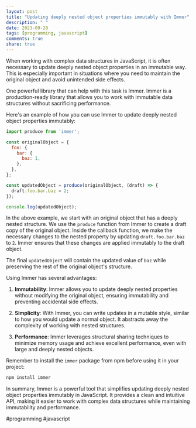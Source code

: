 ```yaml
---
layout: post
title: "Updating deeply nested object properties immutably with Immer"
description: " "
date: 2023-09-28
tags: [programming, javascript]
comments: true
share: true
---
```


When working with complex data structures in JavaScript, it is often necessary to update deeply nested object properties in an immutable way. This is especially important in situations where you need to maintain the original object and avoid unintended side effects.

One powerful library that can help with this task is Immer. Immer is a production-ready library that allows you to work with immutable data structures without sacrificing performance.

Here's an example of how you can use Immer to update deeply nested object properties immutably:

```javascript
import produce from 'immer';

const originalObject = {
  foo: {
    bar: {
      baz: 1,
    },
  },
};

const updatedObject = produce(originalObject, (draft) => {
  draft.foo.bar.baz = 2;
});

console.log(updatedObject);
```

In the above example, we start with an original object that has a deeply nested structure. We use the `produce` function from Immer to create a draft copy of the original object. Inside the callback function, we make the necessary changes to the nested property by updating `draft.foo.bar.baz` to `2`. Immer ensures that these changes are applied immutably to the draft object.

The final `updatedObject` will contain the updated value of `baz` while preserving the rest of the original object's structure.

Using Immer has several advantages:

1. **Immutability**: Immer allows you to update deeply nested properties without modifying the original object, ensuring immutability and preventing accidental side effects.

2. **Simplicity**: With Immer, you can write updates in a mutable style, similar to how you would update a normal object. It abstracts away the complexity of working with nested structures.

3. **Performance**: Immer leverages structural sharing techniques to minimize memory usage and achieve excellent performance, even with large and deeply nested objects.

Remember to install the `immer` package from npm before using it in your project:

```bash
npm install immer
```

In summary, Immer is a powerful tool that simplifies updating deeply nested object properties immutably in JavaScript. It provides a clean and intuitive API, making it easier to work with complex data structures while maintaining immutability and performance.

#programming #javascript